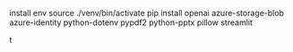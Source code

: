 install env
source ./venv/bin/activate
pip install openai azure-storage-blob azure-identity python-dotenv pypdf2 python-pptx pillow streamlit



t